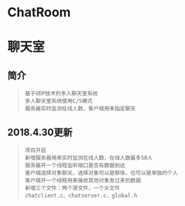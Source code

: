 # ChatRoom
# 聊天室

## 简介
>     基于UDP技术的多人聊天室系统
>     多人聊天室系统使用C/S模式
>     服务器实时监测在线人数，客户端用来指定聊天

## 2018.4.30更新
>     项目开启
>     新增服务器用来实时监测在线人数，在线人数最多50人
>     服务器开一个线程监听端口是否有数据到达
>     客户端选择对象聊天，选择对象可以是群体，也可以是单独的个人
>     客户端开一个线程用来接收其他对象发过来的数据
>     新增三个文件：两个源文件，一个头文件
>     chatclient.c、chatserver.c、global.h
